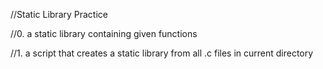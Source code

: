 //Static Library Practice

//0. a static library containing given functions

//1. a script that creates a static library from all .c files in current directory